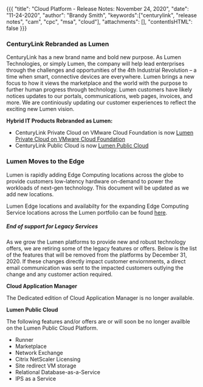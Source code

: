 {{{
"title": "Cloud Platform - Release Notes: November 24, 2020",
"date": "11-24-2020",
"author": "Brandy Smith",
"keywords":["centurylink", "release notes", "cam", "cpc", "msa", "cloud"],
"attachments": [],
"contentIsHTML": false
}}}

### CenturyLink Rebranded as Lumen

CenturyLink has a new brand name and bold new purpose. 
As Lumen Technologies, or simply Lumen, the company will help lead enterprises through the challenges and opportunities of the 4th Industrial Revolution – a time when smart, connective devices are everywhere. 
Lumen brings a new focus to how it views the marketplace and the world with the purpose to further human progress through technology.
Lumen customers have likely notices updates to our portals, communications, web pages, invoices, and more. 
We are continiously updating our customer experiences to reflect the exciting new Lumen vision. 

**Hybrid IT Products Rebranded as Lumen:**

* CenturyLink Private Cloud on VMware Cloud Foundation is now [Lumen Private Cloud on VMware Cloud Foundation](https://www.ctl.io/lumen-private-cloud-on-vmware-cloud-foundation/)
* CenturyLink Public Cloud is now [Lumen Public Cloud](https://www.ctl.io/lumen-public-cloud/)

### Lumen Moves to the Edge

Lumen is rapidly adding Edge Computing locations across the globe to provide customers low-latency hardware on-demand to power the workloads of next-gen technology. This document will be updated as we add new locations.

Lumen Edge locations and availabilty for the expanding Edge Computing Service locations across the Lumen portfolio can be found [here](/knowledge-base/general/centurylinkcloud/centurylink-cloud-data-center-locations/).

##### End of support for Legacy Services

As we grow the Lumen platforms to provide new and robust technology offers, we are retiring some of the legacy features or offers. Below is the list of the features that will be removed from the platforms by December 31, 2020.
If these changes directly impact customer enviornments, a direct email communication was sent to the impacted customers outlying the change and any customer action required.  

**Cloud Application Manager**

The Dedicated edition of Cloud Application Manager is no longer available. 

**Lumen Public Cloud**

The following features and/or offers are or will soon be no longer availble on the Lumen Public Cloud Platform. 

* Runner
* Marketplace
* Network Exchange
* Citrix NetScaler Licensing 
* Site redirect VM storage 
* Relational Database-as-a-Service
* IPS as a Service
